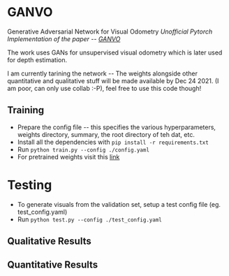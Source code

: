 # GANVO
Generative Adversarial Network for Visual Odometry
*Unofficial Pytorch Implementation of the paper -- [GANVO](https://arxiv.org/pdf/1809.05786.pdf)*

The work uses GANs for unsupervised visual odometry which is later used for depth estimation.

I am currently tarining the network -- The weights alongside other quantitative and qualitative stuff will be made available by Dec 24 2021. (I am poor, can only use collab :-P), feel free to use this code though!

## Training
- Prepare the config file -- this specifies the various hyperparameters, weights directory, summary, the root directory of teh dat, etc.
- Install all the dependencies with `pip install -r requirements.txt`
- Run `python train.py --config ./config.yaml`
- For pretrained weights visit this [link](#)

# Testing
- To generate visuals from the validation set, setup a test config file (eg. test_config.yaml)
- Run `python test.py --config ./test_config.yaml`

## Qualitative Results

## Quantitative Results
